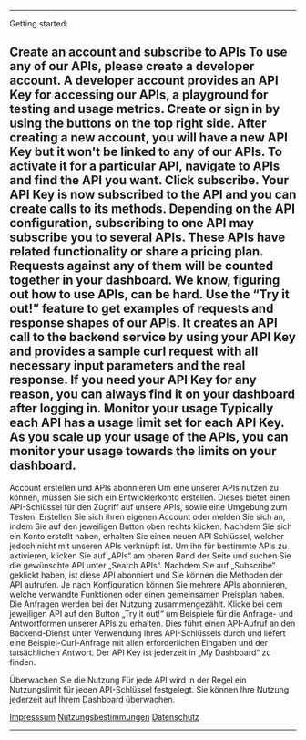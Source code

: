 -----------------------------------------------------------------------------------------------------------------
Getting started: 

Create an account and subscribe to APIs
To use any of our APIs, please create a developer account. A developer account provides an API Key for accessing our APIs, a playground for testing and usage metrics. Create or sign in by using the buttons on the top right side.
After creating a new account, you will have a new API Key but it won't be linked to any of our APIs. To activate it for a particular API, navigate to APIs and find the API you want. Click subscribe. Your API Key is now subscribed to the API and you can create calls to its methods.
Depending on the API configuration, subscribing to one API may subscribe you to several APIs. These APIs have related functionality or share a pricing plan. Requests against any of them will be counted together in your dashboard.
We know, figuring out how to use APIs, can be hard. Use the “Try it out!” feature to get examples of requests and response shapes of our APIs. It creates an API call to the backend service by using your API Key and provides a sample curl request with all necessary input parameters and the real response.
If you need your API Key for any reason, you can always find it on your dashboard after logging in.
Monitor your usage
Typically each API has a usage limit set for each API Key. As you scale up your usage of the APIs, you can monitor your usage towards the limits on your dashboard.
-----------------------------------------------------------------------------------------------------------------
Account erstellen und APIs abonnieren
Um eine unserer APIs nutzen zu können, müssen Sie sich ein Entwicklerkonto erstellen. Dieses bietet einen API-Schlüssel für den Zugriff auf unsere APIs, sowie eine Umgebung zum Testen. Erstellen Sie sich ihren eigenen Account oder melden Sie sich an, indem Sie auf den jeweiligen Button oben rechts klicken.
Nachdem Sie sich ein Konto erstellt haben, erhalten Sie einen neuen API Schlüssel, welcher jedoch nicht mit unseren APIs verknüpft ist. Um ihn für bestimmte APIs zu aktivieren, klicken Sie auf „APIs“ am oberen Rand der Seite und suchen Sie die gewünschte API unter „Search APIs“. Nachdem Sie auf „Subscribe“ geklickt haben, ist diese API abonniert und Sie können die Methoden der API aufrufen.
Je nach Konfiguration können Sie mehrere APIs abonnieren, welche verwandte Funktionen oder einen gemeinsamen Preisplan haben. Die Anfragen werden bei der Nutzung zusammengezählt.
Klicke bei dem jeweiligen API auf den Button „Try it out!“ um Beispiele für die Anfrage- und Antwortformen unserer APIs zu erhalten. Dies führt einen API-Aufruf an den Backend-Dienst unter Verwendung Ihres API-Schlüssels durch und liefert eine Beispiel-Curl-Anfrage mit allen erforderlichen Eingaben und der tatsächlichen Antwort.
Der API Key ist jederzeit in „My Dashboard“ zu finden.

Überwachen Sie die Nutzung
Für jede API wird in der Regel ein Nutzungslimit für jeden API-Schlüssel festgelegt. Sie können Ihre Nutzung jederzeit auf Ihrem Dashboard überwachen.

[Impresssum](https://www.munich-airport.de/impressum-375921) [Nutzungsbestimmungen](https://www.munich-airport.de/nutzungsbestimmungen-783787) [Datenschutz](https://www.munich-airport.de/datenschutzerklaerung-hinweise-zum-datenschutz-376066)

-----------------------------------------------------------------------------------------------------------------
